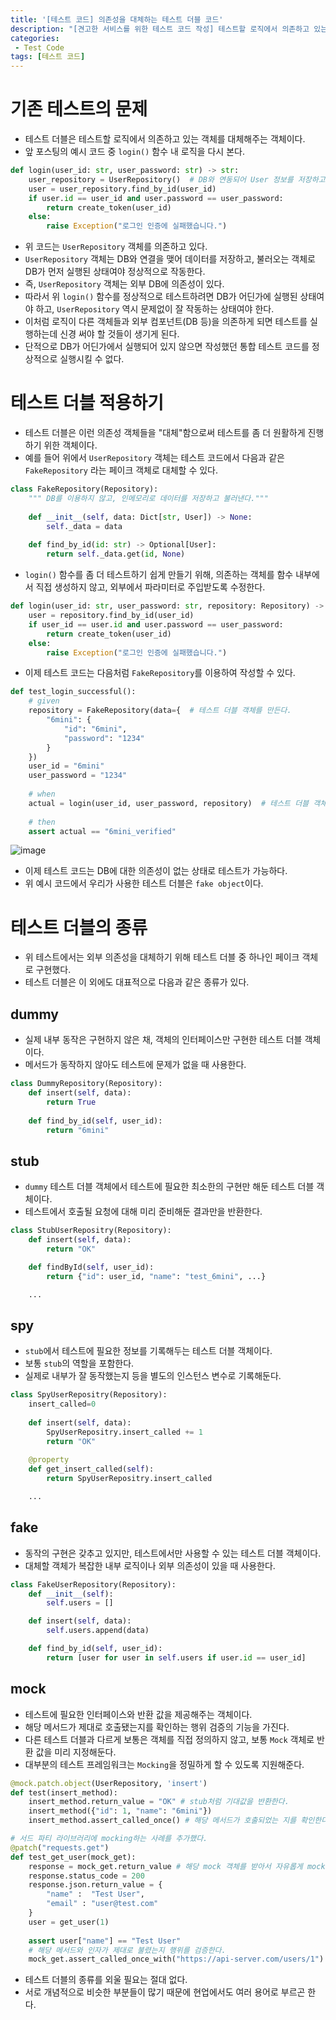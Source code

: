 ```yaml
---
title: '[테스트 코드] 의존성을 대체하는 테스트 더블 코드'
description: "[견고한 서비스를 위한 테스트 코드 작성] 테스트할 로직에서 의존하고 있는 객체를 대체해주는 테스트 더블 코드 작성 방법"
categories:
 - Test Code
tags: [테스트 코드]
---
```


# 기존 테스트의 문제
- 테스트 더블은 테스트할 로직에서 의존하고 있는 객체를 대체해주는 객체이다.
- 앞 포스팅의 예시 코드 중 `login()` 함수 내 로직을 다시 본다.

```py
def login(user_id: str, user_password: str) -> str:
    user_repository = UserRepository()  # DB와 연동되어 User 정보를 저장하고 불러오는 객체
    user = user_repository.find_by_id(user_id)
    if user.id == user_id and user.password == user_password:
        return create_token(user_id)
    else:
        raise Exception("로그인 인증에 실패했습니다.")
```
- 위 코드는 `UserRepository` 객체를 의존하고 있다.
- `UserRepository` 객체는 DB와 연결을 맺어 데이터를 저장하고, 불러오는 객체로 DB가 먼저 실행된 상태여야 정상적으로 작동한다.
- 즉, `UserRepository` 객체는 외부 DB에 의존성이 있다.
- 따라서 위 `login()` 함수를 정상적으로 테스트하려면 DB가 어딘가에 실행된 상태여야 하고, `UserRepository` 역시 문제없이 잘 작동하는 상태여야 한다.
- 이처럼 로직이 다른 객체들과 외부 컴포넌트(DB 등)을 의존하게 되면 테스트를 실행하는데 신경 써야 할 것들이 생기게 된다.
- 단적으로 DB가 어딘가에서 실행되어 있지 않으면 작성했던 통합 테스트 코드를 정상적으로 실행시킬 수 없다.

# 테스트 더블 적용하기
- 테스트 더블은 이런 의존성 객체들을 "대체"함으로써 테스트를 좀 더 원활하게 진행하기 위한 객체이다.
- 예를 들어 위에서 `UserRepository` 객체는 테스트 코드에서 다음과 같은 `FakeRepository` 라는 페이크 객체로 대체할 수 있다.

```py
class FakeRepository(Repository):
    """ DB를 이용하지 않고, 인메모리로 데이터를 저장하고 불러낸다."""
    
    def __init__(self, data: Dict[str, User]) -> None:
        self._data = data
        
    def find_by_id(id: str) -> Optional[User]:
        return self._data.get(id, None)
```

- `login()` 함수를 좀 더 테스트하기 쉽게 만들기 위해, 의존하는 객체를 함수 내부에서 직접 생성하지 않고, 외부에서 파라미터로 주입받도록 수정한다.

```py
def login(user_id: str, user_password: str, repository: Repository) -> str:  # repository 파라미터를 추가한다.
    user = repository.find_by_id(user_id)
    if user_id == user.id and user.password == user_password:
        return create_token(user_id)
    else:
        raise Exception("로그인 인증에 실패했습니다.")
```

- 이제 테스트 코드는 다음처럼 `FakeRepository`를 이용하여 작성할 수 있다.

```py
def test_login_successful():
    # given
    repository = FakeRepository(data={  # 테스트 더블 객체를 만든다.
        "6mini": {
            "id": "6mini",
            "password": "1234"
        }
    })
    user_id = "6mini"
    user_password = "1234"
    
    # when
    actual = login(user_id, user_password, repository)  # 테스트 더블 객체를 주입한다.
    
    # then
    assert actual == "6mini_verified"
```

![image](https://user-images.githubusercontent.com/79494088/174696928-324eba25-66b1-4449-ba33-7f44271ecd8b.png)


- 이제 테스트 코드는 DB에 대한 의존성이 없는 상태로 테스트가 가능하다.
- 위 예시 코드에서 우리가 사용한 테스트 더블은 `fake object`이다.

# 테스트 더블의 종류
- 위 테스트에서는 외부 의존성을 대체하기 위해 테스트 더블 중 하나인 페이크 객체로 구현했다.
- 테스트 더블은 이 외에도 대표적으로 다음과 같은 종류가 있다.

## dummy
- 실제 내부 동작은 구현하지 않은 채, 객체의 인터페이스만 구현한 테스트 더블 객체이다.
- 메서드가 동작하지 않아도 테스트에 문제가 없을 때 사용한다.

```py
class DummyRepository(Repository):
    def insert(self, data):
        return True
    
    def find_by_id(self, user_id):
        return "6mini"
```

## stub
- `dummy` 테스트 더블 객체에서 테스트에 필요한 최소한의 구현만 해둔 테스트 더블 객체이다.
- 테스트에서 호출될 요청에 대해 미리 준비해둔 결과만을 반환한다.

```py
class StubUserRepositry(Repository):
    def insert(self, data):
        return "OK"

    def findById(self, user_id):
        return {"id": user_id, "name": "test_6mini", ...}

    ...
```

## spy
- `stub`에서 테스트에 필요한 정보를 기록해두는 테스트 더블 객체이다.
- 보통 `stub`의 역할을 포함한다.
- 실제로 내부가 잘 동작했는지 등을 별도의 인스턴스 변수로 기록해둔다.

```py
class SpyUserRepositry(Repository):
    insert_called=0
   
    def insert(self, data):
        SpyUserRepositry.insert_called += 1
        return "OK"
   
    @property
    def get_insert_called(self):
        return SpyUserRepositry.insert_called

    ...
```

## fake
- 동작의 구현은 갖추고 있지만, 테스트에서만 사용할 수 있는 테스트 더블 객체이다.
- 대체할 객체가 복잡한 내부 로직이나 외부 의존성이 있을 때 사용한다.

```py
class FakeUserRepository(Repository): 
    def __init__(self): 
        self.users = []

    def insert(self, data):
        self.users.append(data)

    def find_by_id(self, user_id):
        return [user for user in self.users if user.id == user_id]
```

## mock
- 테스트에 필요한 인터페이스와 반환 값을 제공해주는 객체이다.
- 해당 메서드가 제대로 호출됐는지를 확인하는 행위 검증의 기능을 가진다.
- 다른 테스트 더블과 다르게 보통은 객체를 직접 정의하지 않고, 보통 `Mock` 객체로 반환 값을 미리 지정해둔다.
- 대부분의 테스트 프레임워크는 `Mocking`을 정밀하게 할 수 있도록 지원해준다.

```py
@mock.patch.object(UserRepository, 'insert')
def test(insert_method):
    insert_method.return_value = "OK" # stub처럼 기대값을 반환한다.
    insert_method({"id": 1, "name": "6mini"}) 
    insert_method.assert_called_once() # 해당 메서드가 호출되었는 지를 확인한다.(행위 검증)

# 서드 파티 라이브러리에 mocking하는 사례를 추가했다.
@patch("requests.get")
def test_get_user(mock_get):
    response = mock_get.return_value # 해당 mock 객체를 받아서 자유롭게 mocking한다.
    response.status_code = 200
    response.json.return_value = { 
        "name" :  "Test User",
        "email" : "user@test.com"
    }
    user = get_user(1)
	
    assert user["name"] == "Test User" 
    # 해당 메서드와 인자가 제대로 불렸는지 행위를 검증한다.
    mock_get.assert_called_once_with("https://api-server.com/users/1")  
```

- 테스트 더블의 종류를 외울 필요는 절대 없다.
- 서로 개념적으로 비슷한 부분들이 많기 때문에 현업에서도 여러 용어로 부르곤 한다.